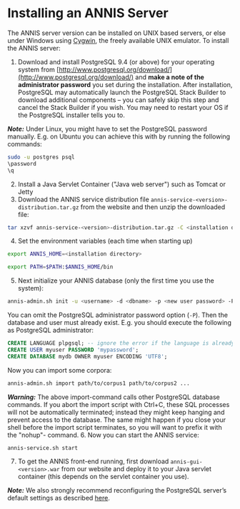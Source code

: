 # Installing an ANNIS Server

The ANNIS server version can be installed on UNIX based servers, or else under
Windows using [Cygwin](http://www.cygwin.com/), the freely available UNIX emulator. To install the ANNIS server:
1. Download and install PostgreSQL 9.4 (or above)
for your operating system from [http://www.postgresql.org/download/](http://www.postgresql.org/download/) and **make a note of the administrator password** you set during the installation. After installation, PostgreSQL may automatically launch the PostgreSQL Stack Builder to download additional components – you can safely skip this step and cancel the Stack Builder if you wish. You may need to restart your OS if the PostgreSQL installer tells you to.

***Note:*** Under Linux, you might have to set the PostgreSQL password manually.
E.g. on Ubuntu you can achieve this with by running the following commands:
```bash
sudo -u postgres psql
\password
\q
```
2. Install a Java Servlet Container ("Java web server") such as Tomcat or Jetty
3. Download the ANNIS service distribution file `annis-service-<version>- distribution.tar.gz` from the website and then unzip the downloaded file:
```bash
tar xzvf annis-service-<version>-distribution.tar.gz -C <installation directory>
```
4. Set the environment variables (each time when starting up)
```bash
export ANNIS_HOME=<installation directory>

export PATH=$PATH:$ANNIS_HOME/bin
```
5. Next initialize your ANNIS database (only the first time you use the system):
```bash
annis-admin.sh init -u <username> -d <dbname> -p <new user password> -P <postgres superuser password>
```
You can omit the PostgreSQL administrator password option (`-P`). Then the
database and user must already exist. E.g. you should execute the following as
PostgreSQL administrator:
```sql
CREATE LANGUAGE plpgsql; -- ignore the error if the language is already installed
CREATE USER myuser PASSWORD 'mypassword';
CREATE DATABASE mydb OWNER myuser ENCODING 'UTF8';
```
Now you can import some corpora:
```bash
annis-admin.sh import path/to/corpus1 path/to/corpus2 ...
```
***Warning:*** The above import-command calls other PostgreSQL database commands. If
you abort the import script with Ctrl+C, these SQL processes will not be
automatically terminated; instead they might keep hanging and prevent access
to the database. The same might happen if you close your shell before the
import script terminates, so you will want to prefix it with the "nohup"-
command.
6. Now you can start the ANNIS service:
```bash
annis-service.sh start
```
7. To get the ANNIS front-end running, first download `annis-gui-<version>.war`
from our website and deploy it to your Java servlet container (this depends on
the servlet container you use).

***Note:*** We also strongly recommend reconfiguring the PostgreSQL server’s default
settings as described [here](../advanced-config/postgresql.md).